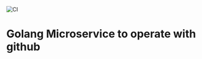 ![CI](https://github.com/accexs/github-microservice/workflows/CI/badge.svg?branch=master)

# Golang Microservice to operate with github

